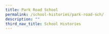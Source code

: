 ```yaml
---
title: Park Road School
permalink: /school-histories/park-road-sch/
description: ""
third_nav_title: School Histories
---
```

